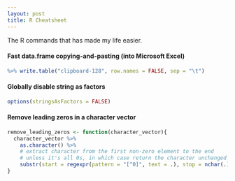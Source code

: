 ```yaml
---
layout: post
title: R Cheatsheet
---
```


The R commands that has made my life easier.

#### Fast data.frame copying-and-pasting (into Microsoft Excel)

```r
%>% write.table("clipboard-128", row.names = FALSE, sep = "\t")
```

#### Globally disable string as factors

```r
options(stringsAsFactors = FALSE)
```

#### Remove leading zeros in a character vector

```r
remove_leading_zeros <- function(character_vector){
  character_vector %>% 
    as.character() %>%
    # extract character from the first non-zero element to the end
    # unless it's all 0s, in which case return the character unchanged
    substr(start = regexpr(pattern = "[^0]", text = .), stop = nchar(.))
}
```
